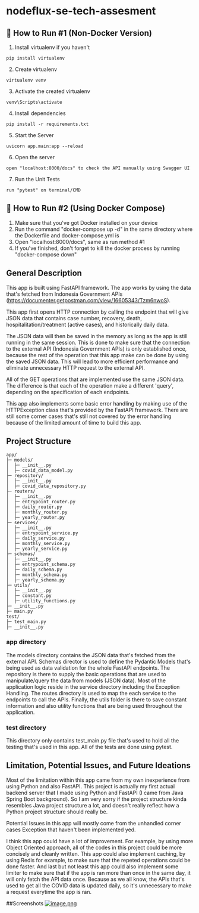 # nodeflux-se-tech-assesment

## 📖  How to Run #1 (Non-Docker Version)

1. Install virtualenv if you haven't
```
pip install virtualenv
```
2. Create virtualenv
```
virtualenv venv
```

3. Activate the created virtualenv
```
venv\Scripts\activate
```

4. Install dependencies
```
pip install -r requirements.txt
```

5. Start the Server
```
uvicorn app.main:app --reload
```

6. Open the server
```
open "localhost:8000/docs" to check the API manually using Swagger UI
```

7. Run the Unit Tests
```
run "pytest" on terminal/CMD
```

## 📖  How to Run #2 (Using Docker Compose)
1. Make sure that you've got Docker installed on your device
2. Run the command "docker-compose up -d" in the same directory where the Dockerfile and docker-compose.yml is
3. Open "localhost:8000/docs", same as run method #1
4. If you've finished, don't forget to kill the docker process by running "docker-compose down"

## General Description

This app is built using FastAPI framework. The app works by using the data that's fetched from Indonesia Government APIs (https://documenter.getpostman.com/view/16605343/Tzm6nwoS).

This app first opens HTTP connection by calling the endpoint that will give JSON data that contains case number, recovery, death, hospitalitation/treatment (active cases), and historically daily data.

The JSON data will then be saved in the memory as long as the app is still running in the same session. This is done to make sure that the connection to the external API (Indonesia Government APIs) is only established once, because the rest of the operation that this app make can be done by using the saved JSON data. This will lead to more efficient performance and eliminate unnecessary HTTP request to the external API.

All of the GET operations that are implemented use the same JSON data. The difference is that each of the operation make a different 'query', depending on the specification of each endpoints.

This app also implements some basic error handling by making use of the HTTPException class that's provided by the FastAPI framework. There are still some corner cases that's still not covered by the error handling because of the limited amount of time to build this app.

## Project Structure
```
app/
├─ models/
│  ├─ __init__.py
│  ├─ covid_data_model.py
├─ repository/
│  ├─ __init__.py
│  ├─ covid_data_repository.py
├─ routers/
│  ├─ __init__.py
│  ├─ entrypoint_router.py
│  ├─ daily_router.py
│  ├─ monthly_router.py
│  ├─ yearly_router.py
├─ services/
│  ├─ __init__.py
│  ├─ entrypoint_service.py
│  ├─ daily_service.py
│  ├─ monthly_service.py
│  ├─ yearly_service.py
├─ schemas/
│  ├─ __init__.py
│  ├─ entrypoint_schema.py
│  ├─ daily_schema.py
│  ├─ monthly_schema.py
│  ├─ yearly_schema.py
├─ utils/
│  ├─ __init__.py
│  ├─ constant.py
│  ├─ utility_functions.py
├─ __init__.py
├─ main.py
test/
├─ test_main.py
├─ __init__.py
```

### app directory
The models directory contains the JSON data that's fetched from the external API. Schemas director is used to define the Pydantic Models that's being used as data validation for the whole FastAPI endpoints. The repository is there to supply the basic operations that are used to manipulate/query the data from models (JSON data). Most of the application logic reside in the service directory including the Exception Handling. The routes directory is used to map the each service to the endpoints to call the APIs. Finally, the utils folder is there to save constant information and also utility functions that are being used throughout the application.

### test directory
This directory only contains test_main.py file that's used to hold all the testing that's used in this app. All of the tests are done using pytest.


## Limitation, Potential Issues, and Future Ideations
Most of the limitation within this app came from my own inexperience from using Python and also FastAPI. This project is actually my first actual backend server that I made using Python and FastAPI (I came from Java Spring Boot background). So I am very sorry if the project structure kinda resembles Java project structure a lot, and doesn't really reflect how a Python project structure should really be.

Potential Issues in this app will mostly come from the unhandled corner cases Exception that haven't been implemented yed.

I think this app could have a lot of improvement. For example, by using more Object Oriented approach, all of the codes in this project could be more concisely and cleanly written. This app could also implement caching, by using Redis for example, to make sure that the repeted operations could be done faster. And last but not least this app could also implement some limiter to make sure that if the app is ran more than once in the same day, it will only fetch the API data once. Because as we all know, the APIs that's used to get all the COVID data is updated daily, so it's unnecessary to make a request everytime the app is ran.

##Screenshots
[![image.png](https://i.postimg.cc/hjFtM3N7/image.png)](https://postimg.cc/gwDp24zY)
